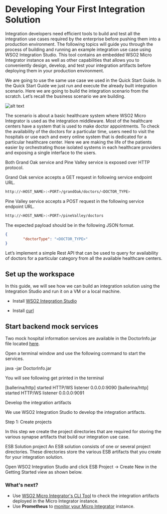 # Developing Your First Integration Solution

Integration developers need efficient tools to build and test all the integration use cases required by the enterprise before pushing them into a production environment. The following topics will guide you through the process of building and running an example integration use case using WSO2 Integration Studio. This tool contains an embedded WSO2 Micro Integrator instance as well as other capabilities that allows you to conveniently design, develop, and test your integration artifacts before deploying them in your production environment.

We are going to use the same use case we used in the Quick Start Guide. In the Quick Start Guide we just run and execute the already built integration scenario. Here we are going to build the integration scenario from the scratch. Let’s recall the business scenario we are building.

![alt text](../../assets/img/quick-start-guide/MI-quick-start-guide.png)

The scenario is about a basic healthcare system where WSO2 Micro Integrator is used as the integration middleware. Most of the healthcare centers have a system that is used to make doctor appointments. To check the availability of the doctors for a particular time, users need to visit the hospitals or use each and every online system that is dedicated for a particular healthcare center. Here we are making the life of the patients easier by orchestrating those isolated systems in each healthcare providers and exposing a single interface to the users. 

Both Grand Oak service and Pine Valley service is exposed over HTTP protocol.

Grand Oak service accepts a GET request in following service endpoint URL.

```bash
http://<HOST_NAME>:<PORT>/grandOak/doctors/<DOCTOR_TYPE>
```

Pine Valley service accepts a POST request in the following service endpoint URL. 

```bash
http://<HOST_NAME>:<PORT>/pineValley/doctors
```

The expected payload should be in the following JSON format.

```json
{
        "doctorType": "<DOCTOR_TYPE>"
}
```

Let’s implement a simple Rest API that can be used to query for availability of doctors for a particular category from all the available healthcare centers.

## Set up the workspace

In this guide, we will see how we can build an integration solution using the Integration Studio and run it on a VM or a local machine.

- Install [WSO2 Integration Studio](https://wso2.com/integration/tooling/)

- Install [curl](https://curl.haxx.se/)

## Start backend mock services

Two mock hospital information services are available in the DoctorInfo.jar file located [here](https://github.com/samgnaniah/docs-ei/tree/master/en/micro-integrator/docs/assets/attach/quick-start-guide). 

Open a terminal window and use the following command to start the services.


java -jar DoctorInfo.jar


You will see following get printed in the terminal


[ballerina/http] started HTTP/WS listener 0.0.0.0:9090
[ballerina/http] started HTTP/WS listener 0.0.0.0:9091

Develop the integration artifacts

We use WSO2 Integration Studio to develop the integration artifacts. 

Step 1: Create projects
 
In this step we create the project directories that are required for storing the various synapse artifacts that build our integration use case.

ESB Solution project
An ESB solution consists of one or several project directories. These directories store the various ESB artifacts that you create for your integration solution.

Open WSO2 Integration Studio and click ESB Project → Create New in the Getting Started view as shown below.

### What's next?

-   Use [WSO2 Micro Integrator's CLI Tool](../administer-and-observe/using-the-command-line-interface.md) to check the integration artifacts deployed in the Micro Integrator instance.
-   Use **Prometheus** to [monitor your Micro Integrator](../administer-and-observe/monitoring_with_prometheus.md) instance.
